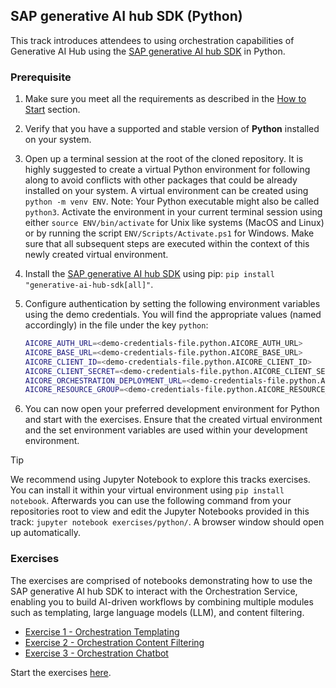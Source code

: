 ## SAP generative AI hub SDK (Python)

This track introduces attendees to using orchestration capabilities of Generative AI Hub using the [SAP generative AI hub SDK](https://pypi.org/project/generative-ai-hub-sdk/) in Python.

### Prerequisite

1. Make sure you meet all the requirements as described in the [How to Start](../../README.md#how-to-start) section.
2. Verify that you have a supported and stable version of **Python** installed on your system.
3. Open up a terminal session at the root of the cloned repository. It is highly suggested to create a virtual Python environment for following along to avoid conflicts with other packages that could be already installed on your system. A virtual environment can be created using `python -m venv ENV`. Note: Your Python executable might also be called `python3`. Activate the environment in your current terminal session using either `source ENV/bin/activate` for Unix like systems (MacOS and Linux) or by running the script `ENV/Scripts/Activate.ps1` for Windows. Make sure that all subsequent steps are executed within the context of this newly created virtual environment.
4. Install the [SAP generative AI hub SDK](https://pypi.org/project/generative-ai-hub-sdk/) using pip: `pip install "generative-ai-hub-sdk[all]"`.
5. Configure authentication by setting the following environment variables using the demo credentials. You will find the appropriate values (named accordingly) in the file under the key `python`:

   ```bash
   AICORE_AUTH_URL=<demo-credentials-file.python.AICORE_AUTH_URL>
   AICORE_BASE_URL=<demo-credentials-file.python.AICORE_BASE_URL>
   AICORE_CLIENT_ID=<demo-credentials-file.python.AICORE_CLIENT_ID>
   AICORE_CLIENT_SECRET=<demo-credentials-file.python.AICORE_CLIENT_SECRET>
   AICORE_ORCHESTRATION_DEPLOYMENT_URL=<demo-credentials-file.python.AICORE_ORCHESTRATION_DEPLOYMENT_URL>
   AICORE_RESOURCE_GROUP=<demo-credentials-file.python.AICORE_RESOURCE_GROUP>
   ```

6. You can now open your preferred development environment for Python and start with the exercises. Ensure that the created virtual environment and the set environment variables are used within your development environment.

> [!TIP]
> We recommend using Jupyter Notebook to explore this tracks exercises.
> You can install it within your virtual environment using `pip install notebook`.
> Afterwards you can use the following command from your repositories root to view and edit the Jupyter Notebooks provided in this track: `jupyter notebook exercises/python/`. A browser window should open up automatically.

### Exercises

The exercises are comprised of notebooks demonstrating how to use the SAP generative AI hub SDK to interact with the Orchestration Service, enabling you to build AI-driven workflows by combining multiple modules such as templating, large language models (LLM), and content filtering.

- [Exercise 1 - Orchestration Templating](./ex1.ipynb)
- [Exercise 2 - Orchestration Content Filtering](./ex2.ipynb)
- [Exercise 3 - Orchestration Chatbot](./ex3.ipynb)

Start the exercises [here](./ex1.ipynb).
